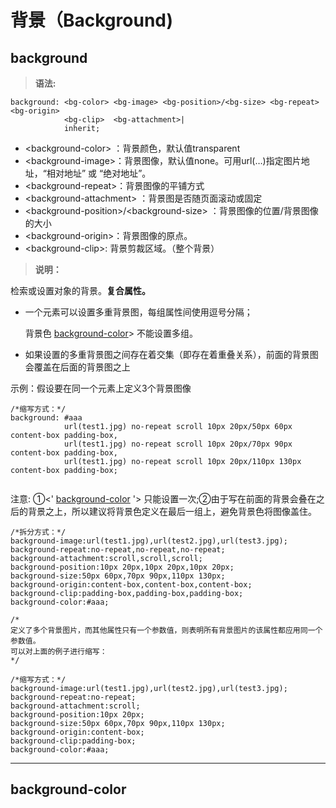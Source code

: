 # 背景（Background)



## background



> **语法:**

```
background: <bg-color> <bg-image> <bg-position>/<bg-size> <bg-repeat> <bg-origin>
            <bg-clip>  <bg-attachment>|
            inherit;
```

- &lt;background-color&gt; ：背景颜色，默认值transparent
- &lt;background-image&gt;：背景图像，默认值none。可用url(…)指定图片地址，“相对地址” 或 “绝对地址”。
- &lt;background-repeat&gt;：背景图像的平铺方式
- &lt;background-attachment&gt; ：背景图是否随页面滚动或固定
- &lt;background-position&gt;/&lt;background-size&gt; ：背景图像的位置/背景图像的大小
- &lt;background-origin&gt;：背景图像的原点。
- &lt;background-clip&gt;: 背景剪裁区域。（整个背景）



> **说明：**

检索或设置对象的背景。**复合属性。**

- 一个元素可以设置多重背景图，每组属性间使用逗号分隔；

  背景色 [background-color](http://www.css88.com/book/css/properties/background/background-color.htm)> 不能设置多组。

- 如果设置的多重背景图之间存在着交集（即存在着重叠关系），前面的背景图会覆盖在后面的背景图之上



示例：假设要在同一个元素上定义3个背景图像

```
/*缩写方式：*/
background: #aaa
            url(test1.jpg) no-repeat scroll 10px 20px/50px 60px content-box padding-box,
            url(test1.jpg) no-repeat scroll 10px 20px/70px 90px content-box padding-box,
            url(test1.jpg) no-repeat scroll 10px 20px/110px 130px content-box padding-box;
            
```

注意: ①<' [background-color](http://www.css88.com/book/css/properties/background/background-color.htm) '> 只能设置一次;②由于写在前面的背景会叠在之后的背景之上，所以建议将背景色定义在最后一组上，避免背景色将图像盖住。

```
/*拆分方式：*/
background-image:url(test1.jpg),url(test2.jpg),url(test3.jpg);
background-repeat:no-repeat,no-repeat,no-repeat;
background-attachment:scroll,scroll,scroll;
background-position:10px 20px,10px 20px,10px 20px;
background-size:50px 60px,70px 90px,110px 130px;
background-origin:content-box,content-box,content-box;
background-clip:padding-box,padding-box,padding-box;
background-color:#aaa;

/*
定义了多个背景图片，而其他属性只有一个参数值，则表明所有背景图片的该属性都应用同一个参数值。
可以对上面的例子进行缩写：
*/

/*缩写方式：*/
background-image:url(test1.jpg),url(test2.jpg),url(test3.jpg);
background-repeat:no-repeat;
background-attachment:scroll;
background-position:10px 20px;
background-size:50px 60px,70px 90px,110px 130px;
background-origin:content-box;
background-clip:padding-box;
background-color:#aaa;
```



--------





## background-color
